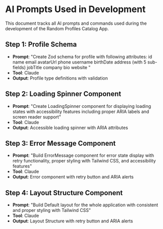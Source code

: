 # AI Prompts Used in Development

This document tracks all AI prompts and commands used during the development of the Random Profiles Catalog App.

## Step 1: Profile Schema

- **Prompt**: "Create Zod schema for profile with following attributes:
  id
  name
  email
  avatarUrl
  phone
  username
  birthDate
  address (with 5 sub-fields)
  jobTitle
  company
  bio
  website
  "
- **Tool**: Claude
- **Output**: Profile type definitions with validation

## Step 2: Loading Spinner Component
- **Prompt**: "Create LoadingSpinner component for displaying loading states with accessibility features including proper ARIA labels and screen reader support"
- **Tool**: Claude
- **Output**: Accessible loading spinner with ARIA attributes

## Step 3: Error Message Component
- **Prompt**: "Build ErrorMessage component for error state display with retry functionality, proper styling with Tailwind CSS, and accessibility features"
- **Tool**: Claude
- **Output**: Error component with retry button and ARIA alerts

## Step 4: Layout Structure Component
- **Prompt**: "Build Default layout for the whole application with consistent and proper styling with Tailwind CSS"
- **Tool**: Claude
- **Output**: Layout Structure with retry button and ARIA alerts
